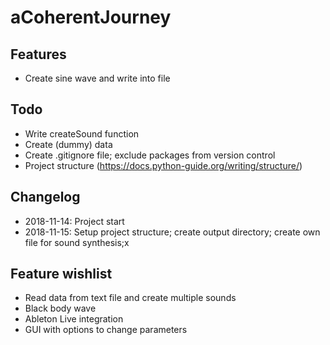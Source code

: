 # aCoherentJourney

## Features
* Create sine wave and write into file

## Todo
* Write createSound function
* Create (dummy) data
* Create .gitignore file; exclude packages from version control
* Project structure (https://docs.python-guide.org/writing/structure/)

## Changelog
* 2018-11-14: Project start
* 2018-11-15: Setup project structure; create output directory; create own file for sound synthesis;x

## Feature wishlist
* Read data from text file and create multiple sounds
* Black body wave
* Ableton Live integration
* GUI with options to change parameters
